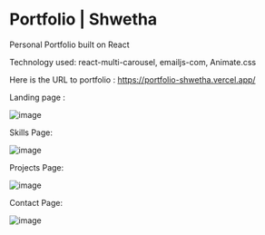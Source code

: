 # Portfolio | Shwetha

Personal Portfolio built on React

Technology used: react-multi-carousel, emailjs-com, Animate.css

Here is the URL to portfolio :  https://portfolio-shwetha.vercel.app/

Landing page : 

![image](https://user-images.githubusercontent.com/107784718/186601393-f2bd5573-cdec-4193-a110-2e8818e8f713.png)

Skills Page:

![image](https://user-images.githubusercontent.com/107784718/186601569-6f081dcd-ca78-4946-8494-3edd1586f4c6.png)

Projects Page:

![image](https://user-images.githubusercontent.com/107784718/186601754-8812a0f1-734a-415e-a828-427885c0124a.png)

Contact Page:

![image](https://user-images.githubusercontent.com/107784718/186601901-c3c6a678-40b7-4cf6-bd87-8ce7e0a44bcd.png)
